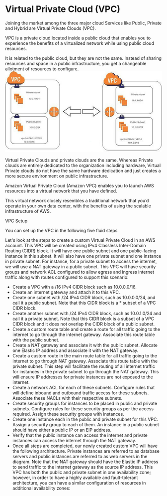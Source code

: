# Virtual Private Cloud (VPC)

Joining the market among the three major cloud Services like Public, Private and Hybrid are Virtual Private Clouds (VPC).

VPC is a private cloud located inside a public cloud that enables you to experience the benefits of a virtualized network while using public cloud resources.

It is related to the public cloud, but they are not the same. Instead of sharing resources and space in a public infrastructure, you get a changeable allotment of resources to configure.
![vpc](/images/vpc.jpg)

Virtual Private Clouds and private clouds are the same. Whereas Private clouds are entirely dedicated to the organization including hardware, Virtual Private clouds do not have the same hardware dedication and just creates a more secure environment on public infrastructure.

Amazon Virtual Private Cloud (Amazon VPC) enables you to launch AWS resources into a virtual network that you have defined.

This virtual network closely resembles a traditional network that you’d operate in your own data center, with the benefits of using the scalable infrastructure of AWS.
 
VPC Setup

You can set up the VPC in the following five fluid steps

Let's look at the steps to create a custom Virtual Private Cloud in an AWS account. This VPC will be created using IPv4 Classless Inter-Domain Routing (CIDR) block. It will have one public subnet and one public-facing instance in this subnet. It will also have one private subnet and one instance in private subnet. For instance, for a private subnet to access the internet, we will use a NAT gateway in a public subnet. This VPC will have security groups and network ACL configured to allow egress and ingress internet traffic along with routes configured to support this scenario:

* Create a VPC with a /16 IPv4 CIDR block such as 10.0.0.0/16.
* Create an internet gateway and attach it to this VPC.
* Create one subnet with /24 IPv4 CIDR block, such as 10.0.0.0/24, and call it a public subnet. Note that this CIDR block is a * subset of a VPC CIDR block.
* Create another subnet with /24 IPv4 CIDR block, such as 10.0.1.0/24 and call it a private subnet. Note that this CIDR block is a subset of a VPC CIDR block and it does not overlap the CIDR block of a public subnet.
* Create a custom route table and create a route for all traffic going to the internet to go through the internet gateway. Associate this route table with the public subnet.
* Create a NAT gateway and associate it with the public subnet. Allocate one Elastic IP address and associate it with the NAT gateway.
* Create a custom route in the main route table for all traffic going to the internet to go through NAT gateway. Associate this route table with the private subnet. This step will facilitate the routing of all internet traffic for instances in the private subnet to go through the NAT gateway. This will ensure IP addresses for private instances are not exposed to the internet.
* Create a network ACL for each of these subnets. Configure rules that will define inbound and outbound traffic access for these subnets. Associate these NACLs with their respective subnets.
* Create security groups for instances to be placed in public and private subnets. Configure rules for these security groups as per the access required. Assign these security groups with instances.
* Create one instance each in the public and private subnet for this VPC. Assign a security group to each of them. An instance in a public subnet should have either a public IP or an EIP address.
* Verify that the public instance can access the internet and private instances can access the internet through the NAT gateway.
* Once all steps are completed, our newly created custom VPC will have the following architecture. Private instances are referred to as database servers and public instances are referred to as web servers in the diagram. Note that the NAT gateway should have the Elastic IP address to send traffic to the internet gateway as the source IP address. This VPC has both the public and private subnet in one availability zone; however, in order to have a highly available and fault-tolerant architecture, you can have a similar configuration of resources in additional availability zones:

